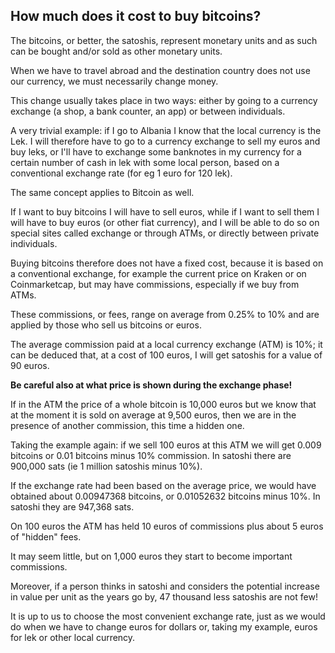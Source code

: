 ## How much does it cost to buy bitcoins? ##
The bitcoins, or better, the satoshis, represent monetary units and as such can be bought and/or sold as other monetary units.

When we have to travel abroad and the destination country does not use our currency, we must necessarily change money.

This change usually takes place in two ways: either by going to a currency exchange (a shop, a bank counter, an app) or between individuals.

A very trivial example: if I go to Albania I know that the local currency is the Lek. I will therefore have to go to a currency exchange to sell my euros and buy leks, or I&#39;ll have to exchange some banknotes in my currency for a certain number of cash in lek with some local person, based on a conventional exchange rate (for eg 1 euro for 120 lek).

The same concept applies to Bitcoin as well.

If I want to buy bitcoins I will have to sell euros, while if I want to sell them I will have to buy euros (or other fiat currency), and I will be able to do so on special sites called exchange or through ATMs, or directly between private individuals.

Buying bitcoins therefore does not have a fixed cost, because it is based on a conventional exchange, for example the current price on Kraken or on Coinmarketcap, but may have commissions, especially if we buy from ATMs.

These commissions, or fees, range on average from 0.25% to 10% and are applied by those who sell us bitcoins or euros.

The average commission paid at a local currency exchange (ATM) is 10%; it can be deduced that, at a cost of 100 euros, I will get satoshis for a value of 90 euros.

**Be careful also at what price is shown during the exchange phase!**

If in the ATM the price of a whole bitcoin is 10,000 euros but we know that at the moment it is sold on average at 9,500 euros, then we are in the presence of another commission, this time a hidden one.

Taking the example again: if we sell 100 euros at this ATM we will get 0.009 bitcoins or 0.01 bitcoins minus 10% commission. In satoshi there are 900,000 sats (ie 1 million satoshis minus 10%).

If the exchange rate had been based on the average price, we would have obtained about 0.00947368 bitcoins, or 0.01052632 bitcoins minus 10%. In satoshi they are 947,368 sats.

On 100 euros the ATM has held 10 euros of commissions plus about 5 euros of &quot;hidden&quot; fees.

It may seem little, but on 1,000 euros they start to become important commissions.

Moreover, if a person thinks in satoshi and considers the potential increase in value per unit as the years go by, 47 thousand less satoshis are not few!

It is up to us to choose the most convenient exchange rate, just as we would do when we have to change euros for dollars or, taking my example, euros for lek or other local currency.
